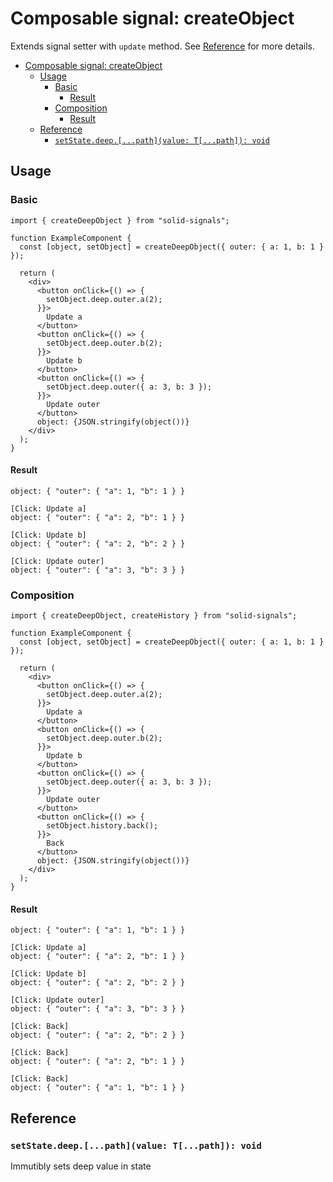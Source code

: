 # Composable signal: createObject

Extends signal setter with `update` method. See [Reference](#reference) for more details.

- [Composable signal: createObject](#composable-signal-createobject)
  - [Usage](#usage)
    - [Basic](#basic)
      - [Result](#result)
    - [Composition](#composition)
      - [Result](#result-1)
  - [Reference](#reference)
    - [`setState.deep.[...path](value: T[...path]): void`](#setstatedeeppathvalue-tpath-void)

## Usage

### Basic

```tsx
import { createDeepObject } from "solid-signals";

function ExampleComponent {
  const [object, setObject] = createDeepObject({ outer: { a: 1, b: 1 } });

  return (
    <div>
      <button onClick={() => {
        setObject.deep.outer.a(2);
      }}>
        Update a
      </button>
      <button onClick={() => {
        setObject.deep.outer.b(2);
      }}>
        Update b
      </button>
      <button onClick={() => {
        setObject.deep.outer({ a: 3, b: 3 });
      }}>
        Update outer
      </button>
      object: {JSON.stringify(object())}
    </div>
  );
}
```

#### Result

```
object: { "outer": { "a": 1, "b": 1 } }

[Click: Update a]
object: { "outer": { "a": 2, "b": 1 } }

[Click: Update b]
object: { "outer": { "a": 2, "b": 2 } }

[Click: Update outer]
object: { "outer": { "a": 3, "b": 3 } }
```

### Composition

```tsx
import { createDeepObject, createHistory } from "solid-signals";

function ExampleComponent {
  const [object, setObject] = createDeepObject({ outer: { a: 1, b: 1 } });

  return (
    <div>
      <button onClick={() => {
        setObject.deep.outer.a(2);
      }}>
        Update a
      </button>
      <button onClick={() => {
        setObject.deep.outer.b(2);
      }}>
        Update b
      </button>
      <button onClick={() => {
        setObject.deep.outer({ a: 3, b: 3 });
      }}>
        Update outer
      </button>
      <button onClick={() => {
        setObject.history.back();
      }}>
        Back
      </button>
      object: {JSON.stringify(object())}
    </div>
  );
}
```

#### Result

```
object: { "outer": { "a": 1, "b": 1 } }

[Click: Update a]
object: { "outer": { "a": 2, "b": 1 } }

[Click: Update b]
object: { "outer": { "a": 2, "b": 2 } }

[Click: Update outer]
object: { "outer": { "a": 3, "b": 3 } }

[Click: Back]
object: { "outer": { "a": 2, "b": 2 } }

[Click: Back]
object: { "outer": { "a": 2, "b": 1 } }

[Click: Back]
object: { "outer": { "a": 1, "b": 1 } }
```

## Reference

### `setState.deep.[...path](value: T[...path]): void`

Immutibly sets deep value in state
